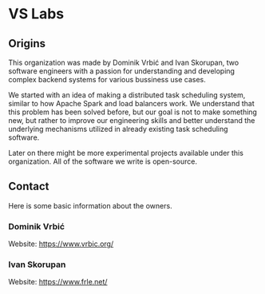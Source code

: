# VS Labs

## Origins
This organization was made by Dominik Vrbić and Ivan Skorupan, two software engineers with a passion for understanding and developing complex backend systems for various bussiness use cases.

We started with an idea of making a distributed task scheduling system, similar to how Apache Spark and load balancers work. We understand that this problem has been solved before, but our goal
is not to make something new, but rather to improve our engineering skills and better understand the underlying mechanisms utilized in already existing task scheduling software.

Later on there might be more experimental projects available under this organization. All of the software we write is open-source.

## Contact

Here is some basic information about the owners.

### Dominik Vrbić
Website: https://www.vrbic.org/

### Ivan Skorupan
Website: https://www.frle.net/
